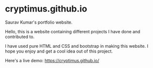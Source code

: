 # cryptimus.github.io

Saurav Kumar's portfolio website.

Hello, this is a website containing different projects I have done and contributed to.

I have used pure HTML and CSS and bootstrap in making this website. I hope you enjoy and get a cool idea out of this project.

Here's a live demo: https://cryptimus.github.io/
